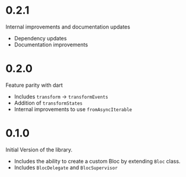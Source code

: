# 0.2.1

Internal improvements and documentation updates

- Dependency updates
- Documentation improvements

# 0.2.0

Feature parity with dart

- Includes `transform` -> `transformEvents`
- Addition of `transformStates`
- Internal improvements to use `fromAsyncIterable`

# 0.1.0

Initial Version of the library.

- Includes the ability to create a custom Bloc by extending `Bloc` class.
- Includes `BlocDelegate` and `BlocSupervisor`
